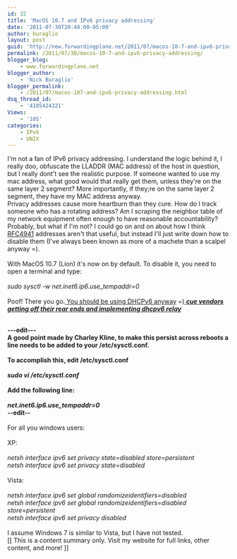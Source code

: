 ```yaml
---
id: 32
title: 'MacOS 10.7 and IPv6 privacy addressing'
date: '2011-07-30T20:40:00-05:00'
author: buraglio
layout: post
guid: 'http://new.forwardingplane.net/2011/07/macos-10-7-and-ipv6-privacy-addressing/'
permalink: /2011/07/30/macos-10-7-and-ipv6-privacy-addressing/
blogger_blog:
    - www.forwardingplane.net
blogger_author:
    - 'Nick Buraglio'
blogger_permalink:
    - /2011/07/macos-107-and-ipv6-privacy-addressing.html
dsq_thread_id:
    - '4185424321'
Views:
    - '105'
categories:
    - IPv6
    - UNIX
---
```


I'm not a fan of IPv6 privacy addressing.  I understand the logic behind it, I really doo, obfuscate the LLADDR (MAC address) of the host in question, but I really dont't see the realistic purpose.  If someone wanted to use my mac address, what good would that really get them, unless they're on the same layer 2 segment?  More importantly, if they;re on the same layer 2 segment, they have my MAC address anyway.<br />Privacy addresses cause more heartburn than they cure.  How do I track someone who has a rotating address?  Am I scraping the neighbor table of my network equipment often enough to have reasonable accountability?  Probably, but what if I'm not?   I could go on and on about how I think <a href="http://www.ietf.org/rfc/rfc4941.txt">RFC4941</a> addresses aren't that useful, but instead I'll just write down how to disable them (I've always been known as more of a machete than a scalpel anyway =).<br /><br />With MacOS 10.7 (Lion) it's now on by default.  To disable it, you need to open a terminal and type:<br /><br /><span><i>sudo sysctl -w net.inet6.ip6.use_tempaddr=0<br /></i></span><br />Poof!  There you go.<a href="http://tech.buraglio.com/2011/07/osx-107-lion-dhcpv6-client-working-with.html">  You should be using DHCPv6 anyway</a> =)<a href="http://events.internet2.edu/2011/jt-uaf/agenda.cfm?go=session&id=10001852&event=1151">  </a><a href="http://events.internet2.edu/2011/jt-uaf/agenda.cfm?go=session&id=10001852&event=1151"><b>*cue vendors getting off their rear ends and implementing dhcpv6 relay*</b></a><div><br /></div><div><b>---edit---</b></div><div><b>A good point made by Charley Kline, to make this persist across reboots a line needs to be added to your /etc/sysctl.conf.  </b></div><div><b><br /></b></div><div><b>To accomplish this, edit /etc/sysctl.conf</b></div><div><b><br /></b></div><div><i><b>sudo vi /etc/sysctl.conf</b></i></div><div><b><br /></b></div><div><b>Add the following line:</b></div><div><b><br /></b></div><div><i><b>net.inet6.ip6.use_tempaddr=0</b></i></div><div><span style="font-family: Helvetica, Arial, sans-serif; font-size: 13px; line-height: 17px; "><b><pre style="padding-top: 0px; padding-right: 0px; padding-bottom: 0px; padding-left: 0px; margin-top: 0px; margin-right: 0px; margin-bottom: 0px; margin-left: 0px; text-align: left; overflow-x: auto; overflow-y: auto; font-family: 'Courier New', Courier, monospace; line-height: 1.3; "></pre></b></span></div><div><b>--edit--</b></div><div><br /></div><div>For all you windows users:<br /><br />XP:<div><br /><span><i>netsh interface ipv6 set privacy state=disabled store=persistent<br />netsh interface ipv6 set privacy state=disabled</i></span><br /><br />Vista:<br /><br /><span><i>netsh interface ipv6 set global randomizeidentifiers=disabled<br />netsh interface ipv6 set global randomizeidentifiers=disabled store=persistent<br />netsh interface ipv6 set privacy disabled</i></span><br /><br />I assume Windows 7 is similar to Vista, but I have not tested.</div></div><div>[[ This is a content summary only. Visit my website for full links, other content, and more! ]]</div>